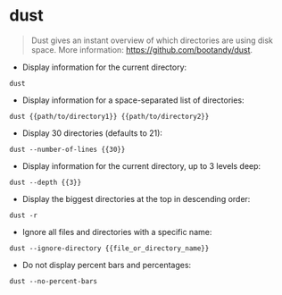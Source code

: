 # dust

> Dust gives an instant overview of which directories are using disk space.
> More information: <https://github.com/bootandy/dust>.

- Display information for the current directory:

`dust`

- Display information for a space-separated list of directories:

`dust {{path/to/directory1}} {{path/to/directory2}}`

- Display 30 directories (defaults to 21):

`dust --number-of-lines {{30}}`

- Display information for the current directory, up to 3 levels deep:

`dust --depth {{3}}`

- Display the biggest directories at the top in descending order:

`dust -r`

- Ignore all files and directories with a specific name:

`dust --ignore-directory {{file_or_directory_name}}`

- Do not display percent bars and percentages:

`dust --no-percent-bars`
